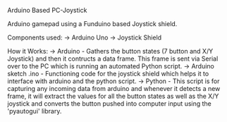 Arduino Based PC-Joystick

Arduino gamepad using a Funduino based Joystick shield.

Components used:
-> Arduino Uno
-> Joystick Shield

How it Works:
-> Arduino - Gathers the button states (7 button and X/Y Joystick) and then it contructs a data frame. This frame is sent via Serial over to the PC which is running an automated Python script.
-> Arduino sketch .ino - Functioning code for the joystick shield which helps it to interface with arduino and the python script.
-> Python - This script is for capturing any incoming data from arduino and whenever it detects a new frame, it will extract the values for all the button states as well as the X/Y joystick and converts the button pushed into computer input using the 'pyautogui' library.


